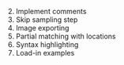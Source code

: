 2. Implement comments
3. Skip sampling step
4. Image exporting
5. Partial matching with locations
6. Syntax highlighting
7. Load-in examples
